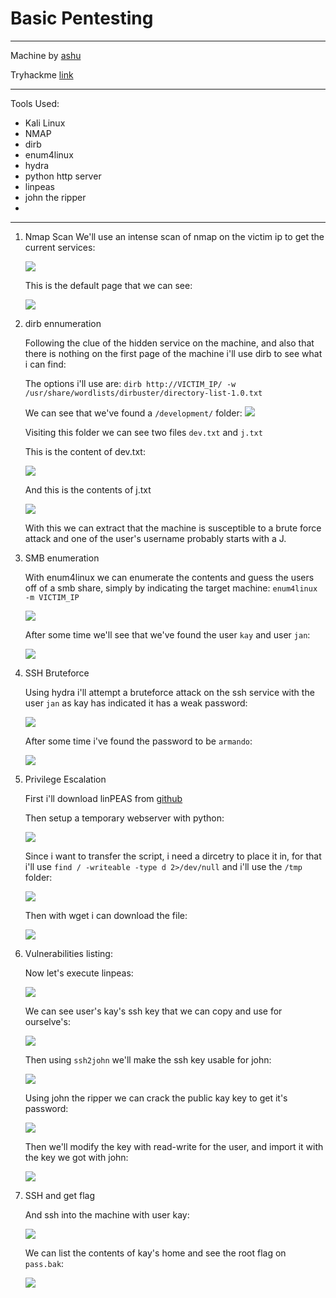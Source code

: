 # Basic Pentesting

---

Machine by [ashu](https://tryhackme.com/p/ashu)

Tryhackme [link](https://tryhackme.com/room/basicpentestingjt)

---

Tools Used:

- Kali Linux
- NMAP
- dirb
- enum4linux
- hydra
- python http server
- linpeas
- john the ripper
- 



---
1.  Nmap Scan
    We'll use an intense scan of nmap on the victim ip to get the current services:
    
    ![](img/basicPentesting1.png)

    This is the default page that we can see:

    ![](img/basicPentesting2.png)


2. dirb ennumeration

    Following the clue of the hidden service on the machine, and also that there is nothing on the first page of the machine i'll use dirb to see what i can find:

    The options i'll use are:
    `dirb http://VICTIM_IP/ -w /usr/share/wordlists/dirbuster/directory-list-1.0.txt`

    We can see that we've found a `/development/` folder:
    ![](img/basicPentesting3.png)
   
    Visiting this folder we can see two files `dev.txt` and `j.txt`

    This is the content of dev.txt:

    ![](img/basicPentesting4.png)

    And this is the contents of j.txt

    ![](img/basicPentesting5.png)

    With this we can extract that the machine is susceptible to a brute force attack and one of the user's username probably starts with a J.

3. SMB enumeration

    With enum4linux we can enumerate the contents and guess the users off of a smb share, simply by indicating the target machine:
    `enum4linux -m VICTIM_IP`

    ![](img/basicPentesting6.png)
    
    After some time we'll see that we've found the user `kay` and user `jan`:

    ![](img/basicPentesting7.png)

4. SSH Bruteforce

    Using hydra i'll attempt a bruteforce attack on the ssh service with the user `jan` as kay has indicated it has a weak password:

    ![](img/basicPentesting8.png)

    After some time i've found the password to be `armando`:

    ![](img/basicPentesting9.png)

5. Privilege Escalation

    First i'll download linPEAS from [github](https://github.com/carlospolop/PEASS-ng)


    Then setup a temporary webserver with python:

    ![](img/basicPentesting10.png)

    Since i want to transfer the script, i need a dircetry to place it in, for that i'll use `find / -writeable -type d 2>/dev/null` and i'll use the `/tmp` folder:

    ![](img/basicPentesting11.png)

    Then with wget i can download the file:

    ![](img/basicPentesting12.png)

6. Vulnerabilities listing:

    Now let's execute linpeas:

    ![](img/basicPentesting13.png)

    We can see user's kay's ssh key that we can copy and use for ourselve's:

    ![](img/basicPentesting14.png)

    Then using `ssh2john` we'll make the ssh key usable for john:

    ![](img/basicPentesting15.png)

    Using john the ripper we can crack the public kay key to get it's password:

    ![](img/basicPentesting16.png)

    Then we'll modify the key with read-write for the user, and import it with the key we got with john:

    ![](img/basicPentesting17.png)

7. SSH and get flag

    And ssh into the machine with user kay:

    ![](img/basicPentesting18.png)

    We can list the contents of kay's home and see the root flag on `pass.bak`:

    ![](img/basicPentesting19.png)
    

